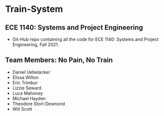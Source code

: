 # Train-System
## ECE 1140: Systems and Project Engineering
 - Git-Hub repo containing all the code for ECE 1140: Systems and Project Engineering,    Fall 2021.

## Team Members: No Pain, No Train
- Daniel Uebelacker	
- Elissa Wilton
- Eric Trimbur	
- Lizzie Seward	
- Luca Mahoney
- Michael Hayden
- Theodore Storl-Desmond
- Will Scott
